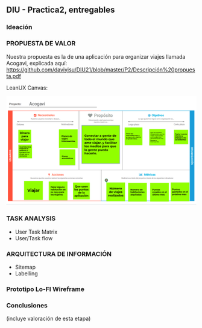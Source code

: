 ## DIU - Practica2, entregables

### Ideación 



### PROPUESTA DE VALOR
Nuestra propuesta es la de una aplicación para organizar viajes llamada Acogavi, explicada aquí:
https://github.com/daviyisu/DIU21/blob/master/P2/Descripción%20propuesta.pdf

LeanUX Canvas:

![alt text](https://github.com/daviyisu/DIU21/blob/master/P2/canvas.png)


### TASK ANALYSIS

* User Task Matrix 
* User/Task flow


### ARQUITECTURA DE INFORMACIÓN

* Sitemap 
* Labelling 


### Prototipo Lo-FI Wireframe 


### Conclusiones  
(incluye valoración de esta etapa)
